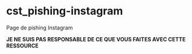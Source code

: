 # cst_pishing-instagram
 Page de pishing Instagram

<b>JE NE SUIS PAS RESPONSABLE DE CE QUE VOUS FAITES AVEC CETTE RESSOURCE</b>
